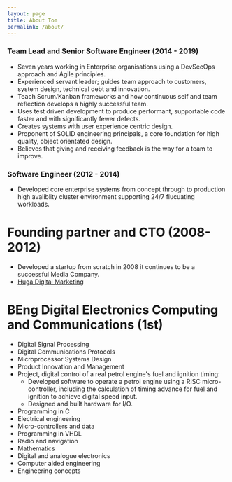 ```yaml
---
layout: page
title: About Tom
permalink: /about/
---
```

### Team Lead and Senior Software Engineer (2014 - 2019)
 * Seven years working in Enterprise organisations using a DevSecOps approach and Agile principles.
 * Experienced servant leader; guides team approach to customers, system design, technical debt and innovation.
 * Teach Scrum/Kanban frameworks and how continuous self and team reflection develops a highly successful team.
 * Uses test driven development to produce performant, supportable code faster and with significantly fewer defects.
 * Creates systems with user experience centric design.
 * Proponent of SOLID engineering principals, a core foundation for high quality, object orientated design.
 * Believes that giving and receiving feedback is the way for a team to improve.

### Software Engineer (2012 - 2014)
 * Developed core enterprise systems from concept through to production high avaliblity cluster environment supporting 24/7 flucuating workloads.

# Founding partner and CTO (2008- 2012)
 * Developed a startup from scratch in 2008 it continues to be a successful Media Company.
 * [Huga Digital Marketing](https://hugadigitalmarketing.com)
 
# BEng Digital Electronics Computing and Communications (1st)
* Digital Signal Processing
* Digital Communications Protocols
* Microprocessor Systems Design
* Product Innovation and Management
* Project, digital control of a real petrol engine's fuel and ignition timing:
	* Developed software to operate a petrol engine using a RISC micro-controller, including the calculation of timing advance for fuel and ignition to achieve digital speed input.
	* Designed and built hardware for I/O.
* Programming in C
* Electrical engineering
* Micro-controllers and data
* Programming in VHDL
* Radio and navigation
* Mathematics
* Digital and analogue electronics
* Computer aided engineering
* Engineering concepts